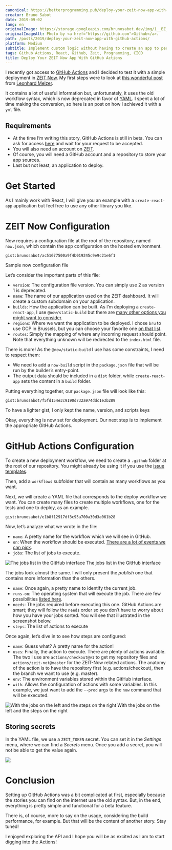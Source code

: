 ```yaml
---
canonical: https://betterprogramming.pub/deploy-your-zeit-now-app-with-github-actions-ca3977806b40
creator: Bruno Sabot
date: 2019-09-02
lang: en
originalImage: https://storage.googleapis.com/brunosabot.dev/img/1__BZ__jv__xjX__FfJR5fQH__6UQ.png
originalImageAlt: Photo by <a href="https://github.com">Github</a>.
path: /posts/2019/deploy-your-zeit-now-app-with-github-actions/
platform: Medium
subtitle: Implement custom logic without having to create an app to perform a task
tags: Github Actions, React, Github, Zeit, Programming, CICD
title: Deploy Your ZEIT Now App With GitHub Actions
---
```


I recently got access to [GitHub Actions](https://github.com/features/actions) and I decided to test it with a simple deployment in [ZEIT Now](https://zeit.co/home). My first steps were to look at [this wonderful post](https://medium.com/peerigon/how-to-continuously-deploy-a-cra-using-github-actions-and-zeit-f7bbd3b60da3) from [Leonhard Melzer](https://medium.com/@leomelzer).

It contains a lot of useful information but, unfortunately, it uses the old workflow syntax, which is now deprecated in favor of [YAML](https://yaml.org/). I spent a lot of time making the conversion, so here is an post on how I achieved it with a `yml` file.

## Requirements

- At the time I’m writing this story, GitHub Actions is still in beta. You can ask for access [here](https://github.com/features/actions) and wait for your request to be accepted.
- You will also need an account on [ZEIT](https://zeit.co/home).
- Of course, you will need a GitHub account and a repository to store your app sources.
- Last but not least, an application to deploy.

# Get Started

As I mainly work with React, I will give you an example with a `create-react-app` application but feel free to use any other library you like.

# ZEIT Now Configuration

Now requires a configuration file at the root of the repository, named `now.json`, which contain the app configuration on the hosted environment.

`gist:brunosabot/ac51677500a9f4b019245c9e9c21e6f1`

<figcaption>Sample now configuration file</figcaption>

Let’s consider the important parts of this file:

- `version`: The configuration file version. You can simply use 2 as version 1 is deprecated.
- `name`: The name of our application used on the ZEIT dashboard. It will create a custom subdomain on your application.
- `builds`: How the application can be built. As I’m deploying a `create-react-app`, I use `@now/static-build` but there are [many other options you might want to consider](https://zeit.co/docs/v2/advanced/builders).
- `regions`: Where we want the application to be deployed. I chose `bru` to use GCP in Brussels, but you can choose your favorite one [on that list](https://zeit.co/docs/v2/network/regions-and-providers).
- `routes`: Simply the mapping of where any incoming request should point. Note that everything unknown will be redirected to the `index.html` file.

There is more! As the `@now/static-build` I use has some constraints, I need to respect them:

- We need to add a `now-build` script in the `package.json` file that will be run by the builder’s entry-point.
- The output data should be included in a `dist` folder, while `create-react-app` sets the content in a `build` folder.

Putting everything together, our `package.json` file will look like this:

`gist:brunosabot/f5fd154e3c9190d732a974ddc1e3b289`

<figcaption>To have a lighter gist, I only kept the name, version, and scripts keys</figcaption>

Okay, everything is now set for deployment. Our next step is to implement the appropriate GitHub Actions.

# GitHub Actions Configuration

To create a new deployment workflow, we need to create a `.github` folder at the root of our repository. You might already be using it if you use the [issue templates](https://help.github.com/en/articles/creating-issue-templates-for-your-repository).

Then, add a `workflows` subfolder that will contain as many workflows as you want.

Next, we will create a YAML file that corresponds to the deploy workflow we want. You can create many files to create multiple workflows, one for the tests and one to deploy, as an example.

`gist:brunosabot/e1b8f12917df3c95a700a30d3a061b28`

Now, let’s analyze what we wrote in the file:

- `name`: A pretty name for the workflow which we will see in GitHub.
- `on`: When the workflow should be executed. [There are a lot of events we can pick](https://help.github.com/en/articles/events-that-trigger-workflows).
- `jobs`: The list of jobs to execute.

![The jobs list in the GitHub interface](https://storage.googleapis.com/brunosabot.dev/img/1__AQRdaWkdiS5gB4uakwD6fg.png)
The jobs list in the GitHub interface

The jobs look almost the same. I will only present the _publish_ one that contains more information than the others.

- `name`: Once again, a pretty name to identify the current job.
- `runs-on`: The operating system that will execute the job. There are few possibilities [listed here](https://help.github.com/en/articles/workflow-syntax-for-github-actions#jobsjob_idruns-on).
- `needs`: The jobs required before executing this one. GitHub Actions are smart; they will follow the `needs` order so you don’t have to worry about how you have your jobs sorted. You will see that illustrated in the screenshot below.
- `steps`: The list of actions to execute

Once again, let’s dive in to see how steps are configured:

- `name`: Guess what? A pretty name for the action!
- `uses`: Finally, the action to execute. There are plenty of actions available. The two I use are `actions/checkout@v1` to get my repository files and `actions/zeit-not@master` for the ZEIT-Now related actions. The anatomy of the action is to have the repository first (e.g. actions/checkout), then the branch we want to use (e.g. master).
- `env`: The environment variables stored within the GitHub interface.
- `with`: Allows the configuration of actions with some variables. In this example, we just want to add the `--prod` args to the `now` command that will be executed.

![With the jobs on the left and the steps on the right](https://storage.googleapis.com/brunosabot.dev/img/1__Tb____ZlqkA42Z6dtscs1cew.png)
With the jobs on the left and the steps on the right

## Storing secrets

In the YAML file, we use a `ZEIT_TOKEN` secret. You can set it in the _Settings_ menu, where we can find a _Secrets_ menu. Once you add a secret, you will not be able to get the value again.

![](https://storage.googleapis.com/brunosabot.dev/img/1__Ix__D9z26HYO0D8Qtt3V99g.png)

# Conclusion

Setting up GitHub Actions was a bit complicated at first, especially because the stories you can find on the internet use the old syntax. But, in the end, everything is pretty simple and functional for a beta feature.

There is, of course, more to say on the usage, considering the build performance, for example. But that will be the content of another story. Stay tuned!

I enjoyed exploring the API and I hope you will be as excited as I am to start digging into the Actions!
